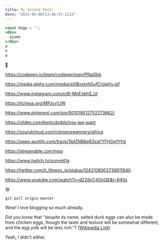 ```yaml
---
title: My Second Post!
date: "2015-05-06T23:46:37.121Z"
---
```


```jsx:title=hoge.jsx
const hoge = '';
<div>
  aiueo
</div>
a
o
a
```

🤬

<https://codepen.io/team/codepen/pen/PNaGbb>

<https://media.giphy.com/media/zj0BxstyhGufC/giphy.gif>

<https://www.instagram.com/p/B-MpExbhS_U/>

<https://lichess.org/MPJcy1JW>

<https://www.pinterest.com/pin/601019512752273662/>

<https://slides.com/kentcdodds/oss-we-want>

<https://soundcloud.com/clemenswenners/africa>

<https://open.spotify.com/track/5bIZNB6e83zaYYFHOe1YHz>

<https://streamable.com/moo>

<https://www.twitch.tv/summit1g>

<https://twitter.com/it_fitness_jp/status/1242108003739811840>

<https://www.youtube.com/watch?v=dZ2dcC4OnQE&t=640s>


:smile:

```shell
git pull origin master
```

Wow! I love blogging so much already.

Did you know that "despite its name, salted duck eggs can also be made from
chicken eggs, though the taste and texture will be somewhat different, and the
egg yolk will be less rich."?
([Wikipedia Link](https://en.wikipedia.org/wiki/Salted_duck_egg))

Yeah, I didn't either.

